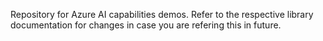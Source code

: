 Repository for Azure AI capabilities demos. Refer to the respective library documentation for changes in case you are refering this in future.
